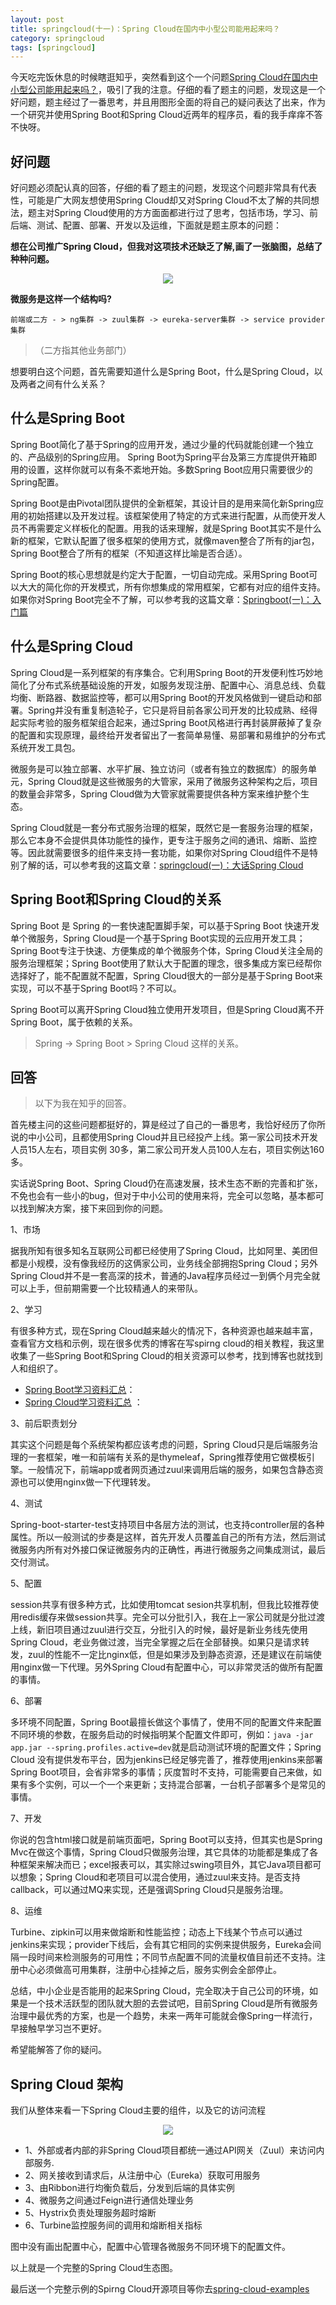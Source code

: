```yaml
---
layout: post
title: springcloud(十一)：Spring Cloud在国内中小型公司能用起来吗？
category: springcloud
tags: [springcloud]
---
```


今天吃完饭休息的时候瞎逛知乎，突然看到这个一个问题[Spring Cloud在国内中小型公司能用起来吗？](https://www.zhihu.com/question/61403505)，吸引了我的注意。仔细的看了题主的问题，发现这是一个好问题，题主经过了一番思考，并且用图形全面的将自己的疑问表达了出来，作为一个研究并使用Spring Boot和Spring Cloud近两年的程序员，看的我手痒痒不答不快呀。

## 好问题

好问题必须配认真的回答，仔细的看了题主的问题，发现这个问题非常具有代表性，可能是广大网友想使用Spring Cloud却又对Spring Cloud不太了解的共同想法，题主对Spring Cloud使用的方方面面都进行过了思考，包括市场，学习、前后端、测试、配置、部署、开发以及运维，下面就是题主原本的问题：

**想在公司推广Spring Cloud，但我对这项技术还缺乏了解,画了一张脑图，总结了种种问题。**

<div align="center">
  <img src="http://www.ityouknow.com/assets/images/2017/springcloud/springcloud-question.png">
</div>

**微服务是这样一个结构吗?**  

``` text
前端或二方 - > ng集群 -> zuul集群 -> eureka-server集群 -> service provider集群
```
> （二方指其他业务部门）

想要明白这个问题，首先需要知道什么是Spring Boot，什么是Spring Cloud，以及两者之间有什么关系？

## 什么是Spring Boot

Spring Boot简化了基于Spring的应用开发，通过少量的代码就能创建一个独立的、产品级别的Spring应用。 Spring Boot为Spring平台及第三方库提供开箱即用的设置，这样你就可以有条不紊地开始。多数Spring Boot应用只需要很少的Spring配置。

Spring Boot是由Pivotal团队提供的全新框架，其设计目的是用来简化新Spring应用的初始搭建以及开发过程。该框架使用了特定的方式来进行配置，从而使开发人员不再需要定义样板化的配置。用我的话来理解，就是Spring Boot其实不是什么新的框架，它默认配置了很多框架的使用方式，就像maven整合了所有的jar包，Spring Boot整合了所有的框架（不知道这样比喻是否合适）。

Spring Boot的核心思想就是约定大于配置，一切自动完成。采用Spring Boot可以大大的简化你的开发模式，所有你想集成的常用框架，它都有对应的组件支持。如果你对Spring Boot完全不了解，可以参考我的这篇文章：[Springboot(一)：入门篇](http://www.ityouknow.com/springboot/2016/01/06/springboot(%E4%B8%80)-%E5%85%A5%E9%97%A8%E7%AF%87.html)

## 什么是Spring Cloud

Spring Cloud是一系列框架的有序集合。它利用Spring Boot的开发便利性巧妙地简化了分布式系统基础设施的开发，如服务发现注册、配置中心、消息总线、负载均衡、断路器、数据监控等，都可以用Spring Boot的开发风格做到一键启动和部署。Spring并没有重复制造轮子，它只是将目前各家公司开发的比较成熟、经得起实际考验的服务框架组合起来，通过Spring Boot风格进行再封装屏蔽掉了复杂的配置和实现原理，最终给开发者留出了一套简单易懂、易部署和易维护的分布式系统开发工具包。

微服务是可以独立部署、水平扩展、独立访问（或者有独立的数据库）的服务单元，Spring Cloud就是这些微服务的大管家，采用了微服务这种架构之后，项目的数量会非常多，Spring Cloud做为大管家就需要提供各种方案来维护整个生态。

Spring Cloud就是一套分布式服务治理的框架，既然它是一套服务治理的框架，那么它本身不会提供具体功能性的操作，更专注于服务之间的通讯、熔断、监控等。因此就需要很多的组件来支持一套功能，如果你对Spring Cloud组件不是特别了解的话，可以参考我的这篇文章：[springcloud(一)：大话Spring Cloud](http://www.ityouknow.com/springcloud/2017/05/01/simple-springcloud.html)

## Spring Boot和Spring Cloud的关系

Spring Boot 是 Spring 的一套快速配置脚手架，可以基于Spring Boot 快速开发单个微服务，Spring Cloud是一个基于Spring Boot实现的云应用开发工具；Spring Boot专注于快速、方便集成的单个微服务个体，Spring Cloud关注全局的服务治理框架；Spring Boot使用了默认大于配置的理念，很多集成方案已经帮你选择好了，能不配置就不配置，Spring Cloud很大的一部分是基于Spring Boot来实现，可以不基于Spring Boot吗？不可以。

Spring Boot可以离开Spring Cloud独立使用开发项目，但是Spring Cloud离不开Spring Boot，属于依赖的关系。

> Spring -> Spring Boot > Spring Cloud 这样的关系。

## 回答

> 以下为我在知乎的回答。

首先楼主问的这些问题都挺好的，算是经过了自己的一番思考，我恰好经历了你所说的中小公司，且都使用Spring Cloud并且已经投产上线。第一家公司技术开发人员15人左右，项目实例 30多，第二家公司开发人员100人左右，项目实例达160多。

实话说Spring Boot、Spring Cloud仍在高速发展，技术生态不断的完善和扩张，不免也会有一些小的bug，但对于中小公司的使用来将，完全可以忽略，基本都可以找到解决方案，接下来回到你的问题。


1、市场

据我所知有很多知名互联网公司都已经使用了Spring Cloud，比如阿里、美团但都是小规模，没有像我经历的这俩家公司，业务线全部拥抱Spring Cloud；另外Spring Cloud并不是一套高深的技术，普通的Java程序员经过一到俩个月完全就可以上手，但前期需要一个比较精通人的来带队。


2、学习

有很多种方式，现在Spring Cloud越来越火的情况下，各种资源也越来越丰富，查看官方文档和示例，现在很多优秀的博客在写spirng cloud的相关教程，我这里收集了一些Spring Boot和Spring Cloud的相关资源可以参考，找到博客也就找到人和组织了。

- [Spring Boot学习资料汇总](http://www.ityouknow.com/springboot/2015/12/30/springboot-collect.html)：
- [Spring Cloud学习资料汇总](http://www.ityouknow.com/springcloud/2016/12/30/springcloud-collect.html) ：

3、前后职责划分

其实这个问题是每个系统架构都应该考虑的问题，Spring Cloud只是后端服务治理的一套框架，唯一和前端有关系的是thymeleaf，Spring推荐使用它做模板引擎。一般情况下，前端app或者网页通过zuul来调用后端的服务，如果包含静态资源也可以使用nginx做一下代理转发。

4、测试

Spring-boot-starter-test支持项目中各层方法的测试，也支持controller层的各种属性。所以一般测试的步奏是这样，首先开发人员覆盖自己的所有方法，然后测试微服务内所有对外接口保证微服务内的正确性，再进行微服务之间集成测试，最后交付测试。

5、配置

session共享有很多种方式，比如使用tomcat sesion共享机制，但我比较推荐使用redis缓存来做session共享。完全可以分批引入，我在上一家公司就是分批过渡上线，新旧项目通过zuul进行交互，分批引入的时候，最好是新业务线先使用Spring Cloud，老业务做过渡，当完全掌握之后在全部替换。如果只是请求转发，zuul的性能不一定比nginx低，但是如果涉及到静态资源，还是建议在前端使用nginx做一下代理。另外Spring Cloud有配置中心，可以非常灵活的做所有配置的事情。

6、部署

多环境不同配置，Spring Boot最擅长做这个事情了，使用不同的配置文件来配置不同环境的参数，在服务启动的时候指明某个配置文件即可，例如：```java -jar app.jar --spring.profiles.active=dev```就是启动测试环境的配置文件；Spring Cloud 没有提供发布平台，因为jenkins已经足够完善了，推荐使用jenkins来部署Spring Boot项目，会省非常多的事情；灰度暂时不支持，可能需要自己来做，如果有多个实例，可以一个一个来更新；支持混合部署，一台机子部署多个是常见的事情。

7、开发

你说的包含html接口就是前端页面吧，Spring Boot可以支持，但其实也是Spring Mvc在做这个事情，Spring Cloud只做服务治理，其它具体的功能都是集成了各种框架来解决而已；excel报表可以，其实除过swing项目外，其它Java项目都可以想象；Spring Cloud和老项目可以混合使用，通过zuul来支持。是否支持callback，可以通过MQ来实现，还是强调Spring Cloud只是服务治理。

8、运维

Turbine、zipkin可以用来做熔断和性能监控；动态上下线某个节点可以通过jenkins来实现；provider下线后，会有其它相同的实例来提供服务，Eureka会间隔一段时间来检测服务的可用性；不同节点配置不同的流量权值目前还不支持。注册中心必须做高可用集群，注册中心挂掉之后，服务实例会全部停止。

总结，中小企业是否能用的起来Spring Cloud，完全取决于自己公司的环境，如果是一个技术活跃型的团队就大胆的去尝试吧，目前Spring Cloud是所有微服务治理中最优秀的方案，也是一个趋势，未来一两年可能就会像Spring一样流行，早接触早学习岂不更好。

希望能解答了你的疑问。


## Spring Cloud 架构

我们从整体来看一下Spring Cloud主要的组件，以及它的访问流程

<div align="center">
  <img src="http://www.ityouknow.com/assets/images/2017/springcloud/spring-cloud-architecture.png">
</div>


- 1、外部或者内部的非Spring Cloud项目都统一通过API网关（Zuul）来访问内部服务.  
- 2、网关接收到请求后，从注册中心（Eureka）获取可用服务  
- 3、由Ribbon进行均衡负载后，分发到后端的具体实例  
- 4、微服务之间通过Feign进行通信处理业务
- 5、Hystrix负责处理服务超时熔断
- 6、Turbine监控服务间的调用和熔断相关指标

图中没有画出配置中心，配置中心管理各微服务不同环境下的配置文件。

以上就是一个完整的Spring Cloud生态图。

最后送一个完整示例的Spirng Cloud开源项目等你去[spring-cloud-examples](https://github.com/ityouknow/spring-cloud-examples)

